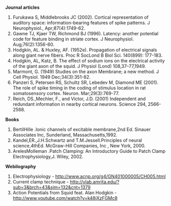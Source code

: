 **Journal articles**

 1. Furukawa S, Middlebrooks JC (2002). Cortical representation of auditory space: information-bearing features of spike patterns. J Neurophysiol., Apr;87(4):1749-62.
 2. Gawne TJ, Kjaer TW, Richmond BJ (1996). Latency: another potential code for feature binding in striate cortex. J Neurophysiol. Aug;76(2):1356-60.
 3. Hodgkin, AL. & Huxley, AF. (1952e). Propagation of electrical signals along giant nerve fibers. Proc R SocLond B Biol Sci. 140(899): 177-183. 
 4. Hodgkin, AL, Katz, B. The effect of sodium ions on the electrical activity of the giant axon of the squid. J Physiol (Lond) 108,37–77,1949.
 5. Marmont, G. (1949) Studies on the axon Membrane; a new method. J Cell Physiol. 1949 Dec;34(3):351-82.
 6. Panzeri S, Petersen RS, Schultz SR, Lebedev M, Diamond ME (2001). The role of spike timing in the coding of stimulus location in rat somatosensory cortex. Neuron. Mar;29(3):769-77.
 7. Reich, DS.,Mechler, F., and Victor, J.D. (2001) Independent and redundant information in nearby cortical neurons. Science 294, 2566-2568.

 
**Books**

 
1. BertilHille .Ionic channels of excitable membrane,2nd Ed. Sinauer Associates Inc, Sunderland, Massachusetts,1992.
2. Kandel,ER.,J.H.Schwartz and T.M.Jessell.Principles of neural science,4thEd. McGraw-Hill Companies, Inc , New York, 2000.
3. ArelesMolleman .Patch Clamping: An Introductory Guide to Patch Clamp Electrophysiology,J. Wiley, 2002.


**Webilography**

 1. Electrophysiology  - http://www.acnp.org/g4/GN401000005/CH005.html
 2. Current clamp technique - http://vlab.amrita.edu/?sub=3&brch=43&sim=132&cnt=1379
 3. Action Potentials from Squid feat. Alan Hodgkin  -http://www.youtube.com/watch?v=k48jXzFGMc8
